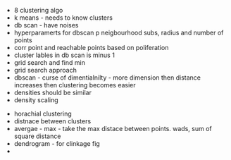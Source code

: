  - 8 clustering algo
 - k means - needs to know clusters
 - db scan  - have noises
 - hyperparamerts for dbscan p neigbourhood subs, radius and number of points
 - corr point and reachable points based on poliferation
 - cluster lables in db scan is minus 1
 - grid search and find min
 - grid search approach
 - dbscan - curse of dimentialnilty - more dimension then distance increases then clustering becomes easier
 - densities should be similar
 - density scaling

 * horachial clustering
 * distnace between clusters
 * avergae - max - take the max distace between points. wads, sum of square distance
 * dendrogram - for clinkage fig
 * 

